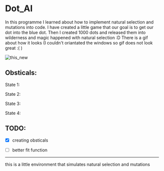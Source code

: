 # Dot_AI

In this programme I learned about how to implement natural selection and mutations into code. I have created a little game that our goal is to get our dot into the blue dot. Then I created 1000 dots and released them into wilderness and magic happened with natural selection :D There is a gif about how it looks (I couldn't oriantated the windows so gif does not look great :( )

![this_new](https://user-images.githubusercontent.com/52207216/150684633-23abe331-5055-442b-a476-7638671d742b.gif)

## Obsticals:
State 1:

State 2:

State 3:

State 4:


## TODO:
- [x] creating obsticals

- [ ] better fit function

 - - - -
this is a little environment that simulates natural selection and mutations
